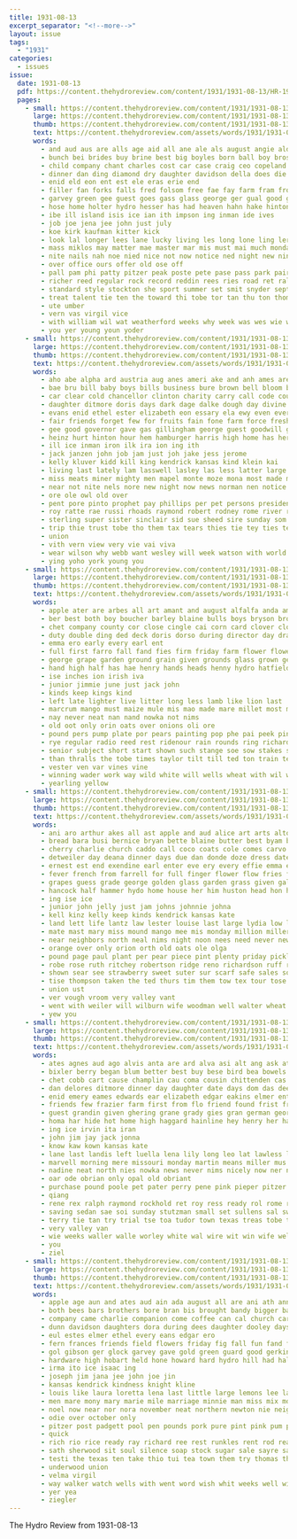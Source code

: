 ```yaml
---
title: 1931-08-13
excerpt_separator: "<!--more-->"
layout: issue
tags:
  - "1931"
categories:
  - issues
issue:
  date: 1931-08-13
  pdf: https://content.thehydroreview.com/content/1931/1931-08-13/HR-1931-08-13.pdf
  pages:
    - small: https://content.thehydroreview.com/content/1931/1931-08-13/small/HR-1931-08-13-01.jpg
      large: https://content.thehydroreview.com/content/1931/1931-08-13/large/HR-1931-08-13-01.jpg
      thumb: https://content.thehydroreview.com/content/1931/1931-08-13/thumbnails/HR-1931-08-13-01.jpg
      text: https://content.thehydroreview.com/assets/words/1931/1931-08-13/HR-1931-08-13-01.txt
      words:
        - and aud aus are alls age aid all ane ale als august angie ald adkins ari
        - bunch bei brides buy brine best big boyles born ball boy bros breckenridge begin burdick bring bonnie bee borrow bowen begun burst began been business bandy bis biter band bill
        - child company chant charles cost car case craig ceo copeland con come coode catone cari cen chain cok crews cant city castor conan crow can coy chamber cee church coo class christian carnival crawford
        - dinner dan ding diamond dry daughter davidson della does die during dea delta drop dollar doctor december dus dare day
        - enid eld eon ent est ele eras erie end
        - filler fan forks falls fred folsom free fae fay farm fram from filling fair for friday fatt fon found felton first forty
        - garvey green gee guest goes gass glass george ger gual good grounds game groom governor grant
        - hose home holter hydro hesser has had heaven hahn hake hinton hoes howe hand har house honor her hee health heger high held half hix heary hardware hool
        - ibe ill island isis ice ian ith impson ing inman ide ives
        - job joe jena jee john just july
        - koe kirk kaufman kitter kick
        - look lal longer lees lane lucky living les long lone ling ler left lap last lasswell list lanes lead las land
        - mass miklos may matter mae master mar mis must mai much monda minister more meal maa mas market man miss marlow march mates merchant men mat monday mor mineo mea miles mee money mile mer made many model murray
        - nite nails nah noe nied nice not now notice ned night new ning nares
        - over office ours offer old ose off
        - pall pam phi patty pitzer peak poste pete pase pass park pair para penny pound pan pay pose phillips public pro
        - richer reed regular rock record reddin rees ries road ret rally red rom ree raymond ralph roy rest roe rebel
        - standard style stockton she sport summer set smit snyder september second school schools station salts stock sha street smith sunday saturday sunda suter shoe sid sal sila shower san sae son sell shelton side sour sera sine skane sandlin seas settles store
        - treat talent tie ten the toward thi tobe tor tan thu ton thomas tae tay teas tha town tas tim than ted then tow trom them trucks take
        - ute umber
        - vern vas virgil vice
        - with william wil wat weatherford weeks why week was wes wie way watch wife west waller wilma williams wake werk wedding wison work wallet wells ward will working
        - you yer young youn yoder
    - small: https://content.thehydroreview.com/content/1931/1931-08-13/small/HR-1931-08-13-02.jpg
      large: https://content.thehydroreview.com/content/1931/1931-08-13/large/HR-1931-08-13-02.jpg
      thumb: https://content.thehydroreview.com/content/1931/1931-08-13/thumbnails/HR-1931-08-13-02.jpg
      text: https://content.thehydroreview.com/assets/words/1931/1931-08-13/HR-1931-08-13-02.txt
      words:
        - aho abe alpha ard austria aug anes ameri ake and anh ames are alfred alice allen ald alt america arkansas august agnes ards anand alien aid ave all agin ani alfonso anna
        - bae bru bill baby boys bills business bure brown bell bloom brought bank berlin baer bradley ben briand bales bernard bacon beams but buck been blaz broom bland back boast best better blanche beans
        - car clear cold chancellor clinton charity carry call code court company corn caddo cable coor carl cross can canning chas cake char cabana church county come childre cor current cousin copper cotton charles came crea city colony christian
        - daughter ditmore doris days dark dage dalke dough day divine doak dress doug domin demand dinsmore dry date due doctor del dole dinner deed dose dales
        - evans enid ethel ester elizabeth eon essary ela ewy even every end ead
        - fair friends forget few for fruits fain fone farm force fresh from fing full felton froese frank fox first fell
        - gee good governor gave gas gillingham george guest goodwill grape gil gov gus gen gallon germany geary gold
        - heinz hurt hinton hour hem hamburger harris high home has herbert hor herndon hunting helo hart hari henry hurts hom heart him had hon heres hinte hydro hens her
        - ill ice inman iron ilk ira ion ing ith
        - jack janzen john job jam just joh jake jess jerome
        - kelly kluver kidd kill king kendrick kansas kind klein kai
        - living last lately lam lasswell lasley las less latter large laware liberty long lunch law linen lon look like lat lie laura life lawrence lee left laswell
        - miss meats miner mighty men mapel monte moze mona most made moc much mose matter mulder mee million must mound madge mont maras mildred monday money more mince mise meads man mer mis might marriage mile
        - near not nite nels nore new night now news norman nen notice
        - ore ole owl old over
        - pent pore pinto prophet pay phillips per pet persons president past paar private pounds peaches people parks pine payne present paper pankratz pump plan public powder pint
        - roy ratte rae russi rhoads raymond robert rodney rome river route risk ruth rack red raymon
        - sterling super sister sinclair sid sue sheed sire sunday som summer sledge sam service sot soon sick sad sit size state shoulders sell she smiling salt shipman sun son side sugar scaggs stockton suit star sow seen sunde see store stark smith steeley station sia school saturday said sain sweep
        - trip thie trust tobe tho them tax tears thies tie tey ties tex thea tolin tacker thelma taal taylor texas tas tora tender tole the then than thiessen tench
        - union
        - vith vern view very vie vai viva
        - wear wilson why webb want wesley will week watson with world walter whaley worth waste was weatherford way went work wisel weeks walker wheat west wilton wickersham winter well wise
        - ying yoho york young you
    - small: https://content.thehydroreview.com/content/1931/1931-08-13/small/HR-1931-08-13-03.jpg
      large: https://content.thehydroreview.com/content/1931/1931-08-13/large/HR-1931-08-13-03.jpg
      thumb: https://content.thehydroreview.com/content/1931/1931-08-13/thumbnails/HR-1931-08-13-03.jpg
      text: https://content.thehydroreview.com/assets/words/1931/1931-08-13/HR-1931-08-13-03.txt
      words:
        - apple ater are arbes all art amant and august alfalfa anda america ard antil age ang
        - ber best both boy boucher barley blaine bulls boys bryson brood board buck beans broom butcher bulis bolls black bull bour browne beets but boat box bun bill been
        - chet company county cor close cingle cai corn card clover clove champion character camis clea colts china cattle crail chelf cobbler caddo chin cotton class college
        - duty double ding ded deck doris dorso during director day draft
        - emma ero early every earl ent
        - full first farro fall fand fies firm friday farm flower flowers fair free fara fin fruits far for
        - george grape garden ground grain given grounds glass grown general golden greeson grapes
        - hand high half has hae henry hands heads henny hydro hatfield homb hite hafer home hull hard hola halter
        - ise inches ion irish iva
        - junior jimmie june just jack john
        - kinds keep kings kind
        - left late lighter live litter long less lamb like lion last
        - marcrum mango must maize mule mis mao made mare millet most maa may man more mules march milo milley members mill montis money mares mexican
        - nay never neat nan nand nowka not nims
        - old oot only orin oats over onions oli ore
        - pound pers pump plate por pears painting pop phe pai peek pines plume pear phill peck pearl poland phillips pam part page points president plenty per pan peal place
        - rye regular radio reed rest ridenour rain rounds ring richard rice red reasons ram rome
        - senior subject short start shown such stange soe sow stakes six see spott stalls sar stalk staples starts space stent seeds session shade sweet single suit stock state saturday samples show september sun strawberry sept score sudan shall seed sor sacks sample seal
        - than thralls the tobe times taylor tilt till ted ton train tex team tast tol tate texas thio tut top tiss them teen thee ten
        - vester ven var vines vine
        - winning wader work way wild white will wells wheat with wil wall win
        - yearling yellow
    - small: https://content.thehydroreview.com/content/1931/1931-08-13/small/HR-1931-08-13-04.jpg
      large: https://content.thehydroreview.com/content/1931/1931-08-13/large/HR-1931-08-13-04.jpg
      thumb: https://content.thehydroreview.com/content/1931/1931-08-13/thumbnails/HR-1931-08-13-04.jpg
      text: https://content.thehydroreview.com/assets/words/1931/1931-08-13/HR-1931-08-13-04.txt
      words:
        - ani aro arthur akes all ast apple and aud alice art arts alton aid arent avery angel
        - bread bara busi bernice bryan bette blaine butter best byam been boy binger bean beets bill blum bright bob bry business baby bank
        - cherry charlie church caddo call coco coats cole comes carvo cox canne cap corn city carrier cold che cross cake crisp crail cooley cooperton company comfort cases courts clark con custer
        - detweiler day deana dinner days due dan donde doze dress date doctor dill daughter dar deremer dai
        - ernest est end exendine earl enter eve ery every effie emma elbert embrey
        - fever french from farrell for full finger flower flow fries fry frida first frum farm fresh fruits fae fret friday frost fam fred few
        - grapes guess grade george golden glass garden grass given gallon grape gul general gamer
        - hancock half hammer hydo home house her him huston head hon hinton howard hest harding harder halt harris hydro
        - ing ise ice
        - junior john jelly just jam johns johnnie johna
        - kell kinz kelly keep kinds kendrick kansas kate
        - land lett life lantz law lester louise last large lydia low lucille left light lawrence
        - mate mast mary miss mound mango mee mis monday million miller missouri milk made moore must morning mildred mae much market
        - near neighbors north neal nims night noon nees need never news not
        - orange over only orion orth old oats ole olga
        - pound page paul plant per pear piece pint plenty priday pickles peach piano pink person pearl painting pillows pete place pao par power pam pears pickle pillow pleasant peaches pou panas pot
        - robe rose ruth ritchey robertson ridge reno richardson ruff rut rousch russell run rudge rec route real roy
        - shown sear see strawberry sweet suter sur scarf safe sales son shall supply story size sugar sunday stormer short she saturday store sutton som sour stutzman schantz style slagell sata sah stitch stange schools sells stephenson set sick supper star stock sale service scott save sack second subject sam
        - tise thompson taken the ted thurs tim them tow tex tour tose trip top
        - union ust
        - ver vough vroom very valley vant
        - went with weiler will wilburn wife woodman well walter wheat wich was woodruff weeks wells weatherford wykert work water wave wonder white waters want week won west
        - yew you
    - small: https://content.thehydroreview.com/content/1931/1931-08-13/small/HR-1931-08-13-05.jpg
      large: https://content.thehydroreview.com/content/1931/1931-08-13/large/HR-1931-08-13-05.jpg
      thumb: https://content.thehydroreview.com/content/1931/1931-08-13/thumbnails/HR-1931-08-13-05.jpg
      text: https://content.thehydroreview.com/assets/words/1931/1931-08-13/HR-1931-08-13-05.txt
      words:
        - ates agnes aud ago alvis anta are ard alva asi alt ang ask atha august ani aid ast ata and ake arion alice all aly
        - bixler berry began blum better best buy bese bird bea bowels beata brother block bethel blok but bell beard breed bulk business barber bumpers bradshaw bon been bassler
        - chet cobb cart cause champlin cau coma cousin chittenden cas county clarence count constant cream caddo comfort cox chance cake clinton coffee cee chia cote colony coan cook cost certain court cole con cat company came city car
        - dan delores ditmore dinner day daughter date days dom das deeds doing dau
        - enid emery eames edwards ear elizabeth edgar eakins elmer ent eves earl ean even edmond eva ever east
        - friends few frazier farm first from flo friend found frist free for fair fancy friday forde fort fall florida farrell far frank ford
        - guest grandin given ghering grane grady gies gran german george good gone gordon greeson
        - homa har hide hot home high haggard hainline hey henry her has hydro how harold hastings hurry held harry haw hie hamilton had hinton hamil
        - ing ice irvin ita iran
        - john jim jay jack jonna
        - know kaw kown kansas kate
        - lane last landis left luella lena lily long leo lat lawless lot lay len leer lad lee lulu lynn low loss lian lawter lees leonard lights lilly logan
        - marvell morning mere missouri monday martin means miller mus man milan merle much mile marion mess many most millet mir may miler mesa mater mae more mento mies miss marie mexico
        - nadine neat north nies nowka news never nims nicely now ner niece nett notice night
        - oar ode obrian only opal old obriant
        - purchase pound poole pet pater perry pene pink pieper pitzer pica pride present pump price place pounds pat pete pare par pee plan pent pan
        - qiang
        - rene rex ralph raymond rockhold ret roy ress ready rol rome rant rhea russell reiner ressler radio roc
        - saving sedan sae soi sunday stutzman small set sullens sal swe sos salmon saturday sum spare sylvester shell staman sister sam switzer she said smith sear south such sain six spain son stones sale spear swartzendruber short schatz sunrise sutton see sea second sur stockton solt sas service spies
        - terry tie tan try trial tse toa tudor town texas treas tobe tha than tickel test tee take tail triplet tin the trip then triplett thet
        - very valley van
        - wie weeks waller walle worley white wal wire wit win wife wells why wake wand werk walter word week won while was went weatherford waste work wee wack with williams will
        - you
        - ziel
    - small: https://content.thehydroreview.com/content/1931/1931-08-13/small/HR-1931-08-13-06.jpg
      large: https://content.thehydroreview.com/content/1931/1931-08-13/large/HR-1931-08-13-06.jpg
      thumb: https://content.thehydroreview.com/content/1931/1931-08-13/thumbnails/HR-1931-08-13-06.jpg
      text: https://content.thehydroreview.com/assets/words/1931/1931-08-13/HR-1931-08-13-06.txt
      words:
        - apple age aun and ates aud ain ada august all are ani ath ann
        - both bees bars brothers bore bran bis brought bandy bigger back bussard bom business body bar bie butter bud bank but breath brother been born bring byam beans blend
        - company came charlie companion come coffee can cal church card cand comfort cui cake center cha cho collier check case city cant county clear chelf cogar chi call charles cali christin cream
        - dunn davidson daughters dora during dees daughter dooley days dandy doris death demmer
        - eul estes elmer ethel every eans edgar ero
        - fern frances friends field flowers friday fig fall fun fand for flakes fever from fancher free full few fret felton farm farmer
        - gol gibson ger glock garvey gave gold green guard good gerkin given gui gallon gill ghering
        - hardware high hobart held hone howard hard hydro hill had hall hal holter herbert happy hai homes hair hamilton howey holte howe her house him home health hert host harriet
        - irma ito ice isaac ing
        - joseph jim jana jee john joe jin
        - kansas kendrick kindness knight kline
        - louis like laura loretta lena last little large lemons lee lard land later loyal line loss lahoma lloyd louie
        - men mare mony mary marie mile marriage minnie man miss mix morrison moth made mee mass mis miller monday must mag much marshall means members
        - noel now near nor nora november neat northern newton nie neighbors night nugent
        - odie over october only
        - pitzer post padgett pool pen pounds pork pure pint pink pum pat parse past
        - quick
        - rich rio rice ready ray richard ree rest runkles rent rod read rons
        - sath sherwood sit soul silence soap stock sugar sale sayre saturday store servi sorrow standard stands severe short sunday style sie see smith sat she seven sons small shamrock sell sick say son sickles
        - testi the texas ten take thio tui tea town them try thomas then tato taylor tene
        - underwood union
        - velma virgil
        - way walker watch wells with went word wish whit weeks well wilma wile was worth williams will wilt water
        - yer yea
        - ziegler
---
```


The Hydro Review from 1931-08-13

<!--more-->

